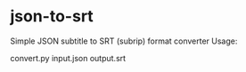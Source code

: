 # json-to-srt
Simple JSON subtitle to SRT (subrip) format converter
Usage:

convert.py input.json output.srt
